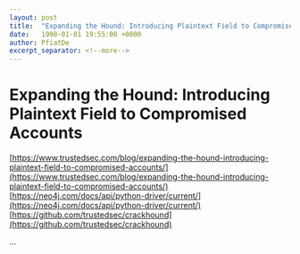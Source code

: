 ```yaml
---
layout: post
title:  "Expanding the Hound: Introducing Plaintext Field to Compromised Accounts"
date:   1990-01-01 19:55:00 +0000
author: PfiatDe
excerpt_separator: <!--more-->
---
```


# Expanding the Hound: Introducing Plaintext Field to Compromised Accounts
[https://www.trustedsec.com/blog/expanding-the-hound-introducing-plaintext-field-to-compromised-accounts/](https://www.trustedsec.com/blog/expanding-the-hound-introducing-plaintext-field-to-compromised-accounts/)
[https://neo4j.com/docs/api/python-driver/current/](https://neo4j.com/docs/api/python-driver/current/)
[https://github.com/trustedsec/crackhound](https://github.com/trustedsec/crackhound)

...
<!--more-->
